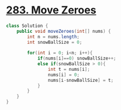 # [283. Move Zeroes](https://leetcode.com/problems/move-zeroes/)

```java
class Solution {
    public void moveZeroes(int[] nums) {
        int n = nums.length;
        int snowBallSize = 0;
        
        for(int i = 0; i<n; i++){
            if(nums[i]==0) snowBallSize++;
            else if(snowBallSize > 0){
                int t = nums[i];
                nums[i] = 0;
                nums[i-snowBallSize] = t;
            }
        }
    }
}
```